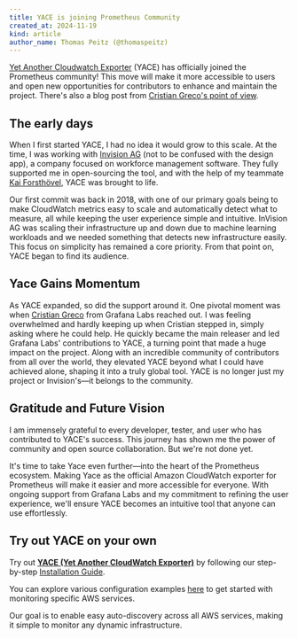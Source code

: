 ```yaml
---
title: YACE is joining Prometheus Community
created_at: 2024-11-19
kind: article
author_name: Thomas Peitz (@thomaspeitz)
---
```


[Yet Another Cloudwatch Exporter](https://github.com/prometheus-community/yet-another-cloudwatch-exporter) (YACE) has officially joined the Prometheus community! This move will make it more accessible to users and open new opportunities for contributors to enhance and maintain the project. There's also a blog post from [Cristian Greco's point of view](https://grafana.com/blog/2024/11/19/yace-moves-to-prometheus-community/).

## The early days

When I first started YACE, I had no idea it would grow to this scale. At the time, I was working with [Invision AG](https://www.ivx.com) (not to be confused with the design app), a company focused on workforce management software. They fully supported me in open-sourcing the tool, and with the help of my teammate [Kai Forsthövel](https://github.com/kforsthoevel), YACE was brought to life.

Our first commit was back in 2018, with one of our primary goals being to make CloudWatch metrics easy to scale and automatically detect what to measure, all while keeping the user experience simple and intuitive. InVision AG was scaling their infrastructure up and down due to machine learning workloads and we needed something that detects new infrastructure easily. This focus on simplicity has remained a core priority. From that point on, YACE began to find its audience.

## Yace Gains Momentum

As YACE expanded, so did the support around it. One pivotal moment was when [Cristian Greco](https://github.com/cristiangreco) from Grafana Labs reached out. I was feeling overwhelmed and hardly keeping up when Cristian stepped in, simply asking where he could help. He quickly became the main releaser and led Grafana Labs' contributions to YACE, a turning point that made a huge impact on the project. Along with an incredible community of contributors from all over the world, they elevated YACE beyond what I could have achieved alone, shaping it into a truly global tool. YACE is no longer just my project or Invision's—it belongs to the community.


## Gratitude and Future Vision

I am immensely grateful to every developer, tester, and user who has contributed to YACE's success. This journey has shown me the power of community and open source collaboration. But we're not done yet.

It's time to take Yace even further—into the heart of the Prometheus ecosystem. Making Yace as the official Amazon CloudWatch exporter for Prometheus will make it easier and more accessible for everyone. With ongoing support from Grafana Labs and my commitment to refining the user experience, we'll ensure YACE becomes an intuitive tool that anyone can use effortlessly.

## Try out YACE on your own

Try out **[YACE (Yet Another CloudWatch Exporter)](https://github.com/prometheus-community/yet-another-cloudwatch-exporter)** by following our step-by-step [Installation Guide](https://github.com/prometheus-community/yet-another-cloudwatch-exporter/blob/master/docs/installation.md).

You can explore various configuration examples [here](https://github.com/prometheus-community/yet-another-cloudwatch-exporter/tree/master/examples) to get started with monitoring specific AWS services.

Our goal is to enable easy auto-discovery across all AWS services, making it simple to monitor any dynamic infrastructure.
